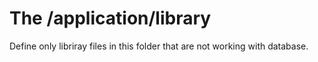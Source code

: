 # The /application/library

Define only libriray files in this folder that are not working with database.